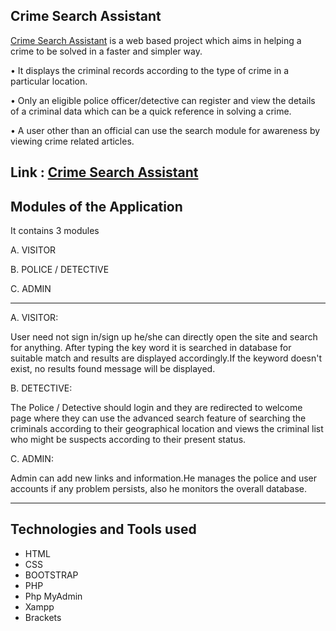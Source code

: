 ## Crime Search Assistant

[Crime Search Assistant](https://crimesearch.online/) is a web based project which aims in helping a crime to be solved in a faster and simpler way.

• It displays the criminal records according to the type of crime in a particular location.

• Only an eligible police officer/detective can register and view the details of a criminal data which can be a quick reference in solving a crime.

• A user other than an official can use the search module for awareness by viewing crime related articles.

## Link : [Crime Search Assistant](https://crimesearch.online/)

## Modules of the Application

It contains 3 modules

A. VISITOR

B. POLICE / DETECTIVE

C. ADMIN

--------------------------------------------

A. VISITOR:

User need not sign in/sign up he/she can directly open the site and search for anything. After typing the key word it is searched in database for suitable match and results are displayed accordingly.If the keyword doesn't exist, no results found message will be displayed.

B. DETECTIVE:

The Police / Detective should login and they are redirected to welcome page where they can use the advanced search feature of searching the criminals according to their geographical location and views the criminal list who might be suspects according to their present status.

C. ADMIN:

Admin can add new links and information.He manages the police and user accounts if any problem persists, also he monitors the overall database.

--------------------------------------------

## Technologies and Tools used

- HTML
- CSS
- BOOTSTRAP
- PHP
- Php MyAdmin
- Xampp
- Brackets 
